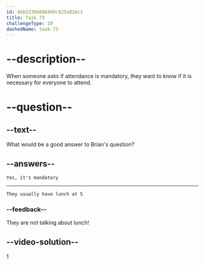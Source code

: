 ```yaml
---
id: 66b53396686499c925a826c1
title: Task 73
challengeType: 19
dashedName: task-73
---
```


<!--
AUDIO REFERENCE:
Brian: Attendance is mandatory, right?
-->

# --description--

When someone asks if attendance is mandatory, they want to know if it is necessary for everyone to attend.

# --question--

## --text--

What would be a good answer to Brian's question?

## --answers--

`Yes, it's mandatory`

---

`They usually have lunch at 5`

### --feedback--

They are not talking about lunch!

## --video-solution--

1
